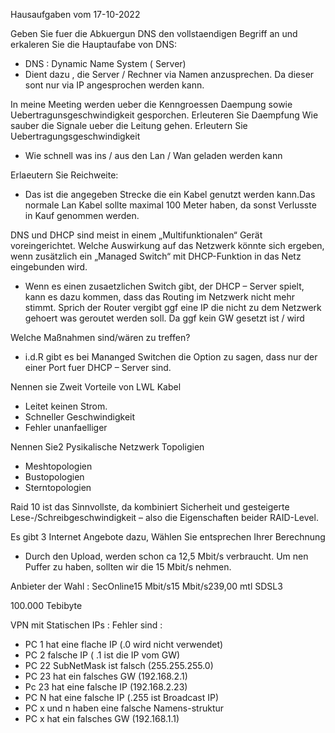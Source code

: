 Hausaufgaben vom 17-10-2022


Geben Sie fuer die Abkuergun DNS den vollstaendigen Begriff an und erkaleren Sie die Hauptaufabe von DNS:

 - DNS : Dynamic Name System ( Server) 
 - Dient dazu , die Server / Rechner via Namen anzusprechen.
   Da dieser sont nur via IP angesprochen werden kann.

In meine Meeting werden ueber die Kenngroessen Daempung sowie Uebertragunsgeschwindigkeit gesporchen.
Erleuteren Sie Daempfung 
Wie sauber die Signale ueber die Leitung gehen. 
Erleutern Sie Uebertragungsgeschwindigkeit

   - Wie schnell was ins  / aus den Lan / Wan geladen werden kann

Erlaeutern Sie Reichweite:

- Das ist die angegeben Strecke die ein Kabel genutzt werden kann.Das normale Lan Kabel sollte maximal 100 Meter
  haben, da sonst Verlusste in Kauf genommen werden.

DNS und DHCP sind meist in einem „Multifunktionalen“ Gerät voreingerichtet.
Welche Auswirkung auf das Netzwerk könnte sich ergeben, wenn zusätzlich ein „Managed Switch“ mit DHCP-Funktion in das Netz eingebunden wird.

 - Wenn es einen zusaetzlichen Switch gibt, der DHCP – Server spielt, kann es dazu kommen, dass das Routing im 
   Netzwerk nicht mehr stimmt. Sprich der Router vergibt ggf eine IP die nicht zu dem Netzwerk gehoert was geroutet werden soll.
   Da ggf kein GW gesetzt ist / wird

Welche Maßnahmen sind/wären zu treffen? 

 - i.d.R gibt es bei Mananged Switchen die Option zu sagen, dass nur der einer Port fuer DHCP – Server sind. 

Nennen sie Zweit Vorteile von LWL Kabel

 - Leitet keinen Strom.
 - Schneller Geschwindigkeit
 - Fehler unanfaelliger

Nennen Sie2 Pysikalische Netzwerk Topoligien

 - Meshtopologien
 - Bustopologien
 - Sterntopologien


Raid 10 ist das Sinnvollste, da kombiniert Sicherheit und gesteigerte Lese-/Schreibgeschwindigkeit – also die Eigenschaften beider RAID-Level.








Es gibt 3 Internet Angebote dazu, Wählen Sie entsprechen Ihrer Berechnung 

 - Durch den Upload, werden schon ca 12,5 Mbit/s verbraucht. Um nen Puffer zu haben, sollten wir die 15 Mbit/s nehmen.

Anbieter der Wahl :  SecOnline15 Mbit/s15 Mbit/s239,00 mtl    SDSL3

100.000 Tebibyte



VPN mit Statischen IPs :
Fehler sind : 
 - PC 1 hat eine flache IP (.0 wird nicht verwendet)
 - PC 2 falsche IP ( .1 ist die IP vom GW)
 - PC 22 SubNetMask ist falsch (255.255.255.0) 
 - PC 23 hat ein falsches GW (192.168.2.1) 
 - Pc 23 hat eine falsche IP (192.168.2.23)
 - PC N hat eine falsche IP (.255 ist Broadcast IP) 
 - PC x und n haben eine falsche Namens-struktur
 - PC x hat ein falsches GW (192.168.1.1)
